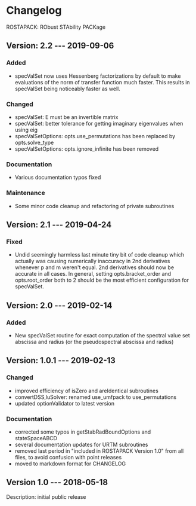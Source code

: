 # Changelog

ROSTAPACK: RObust STAbility PACKage


## Version: 2.2 --- 2019-09-06

### Added

- specValSet now uses Hessenberg factorizations by default to make evaluations
  of the norm of transfer function much faster.  This results in specValSet
  being noticeably faster as well.

### Changed

- specValSet: E must be an invertible matrix
- specValSet: better tolerance for getting imaginary eigenvalues when using eig
- specValSetOptions: opts.use_permutations has been replaced by opts.solve_type
- specValSetOptions: opts.ignore_infinite has been removed

### Documentation

- Various documentation typos fixed 

### Maintenance

 - Some minor code cleanup and refactoring of private subroutines


## Version: 2.1 --- 2019-04-24

### Fixed

- Undid seemingly harmless last minute tiny bit of code cleanup which actually
  was causing numerically inaccuracy in 2nd derivatives whenever p and m weren't
  equal.  2nd derivatives should now be accurate in all cases.  In general,
  setting opts.bracket_order and opts.root_order both to 2 should be the most
  efficient configuration for specValSet.


## Version: 2.0 --- 2019-02-14

### Added

- New specValSet routine for exact computation of the spectral value set
  abscissa and radius (or the pseudospectral abscissa and radius)


## Version: 1.0.1 --- 2019-02-13

### Changed

- improved efficiency of isZero and areIdentical subroutines
- convertDSS,luSolver: renamed use_umfpack to use_permutations
- updated optionValidator to latest version

### Documentation

- corrected some typos in getStabRadBoundOptions and stateSpaceABCD
- several documentation updates for URTM subroutines
- removed last period in "included in ROSTAPACK Version 1.0" from all files,
  to avoid confusion with point releases
- moved to markdown format for CHANGELOG


## Version 1.0 --- 2018-05-18

Description: initial public release
